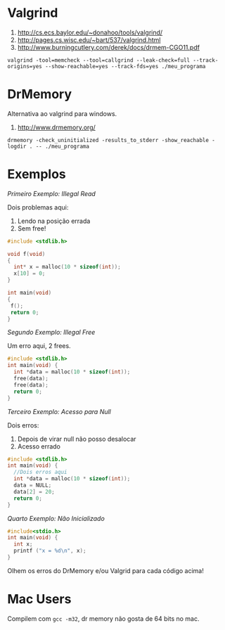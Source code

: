 Valgrind
========

  1. http://cs.ecs.baylor.edu/~donahoo/tools/valgrind/
  1. http://pages.cs.wisc.edu/~bart/537/valgrind.html
  1. http://www.burningcutlery.com/derek/docs/drmem-CGO11.pdf

```
valgrind -tool=memcheck --tool=callgrind --leak-check=full --track-origins=yes --show-reachable=yes --track-fds=yes ./meu_programa
```

DrMemory
========

Alternativa ao valgrind para windows.

  1. http://www.drmemory.org/

```
drmemory -check_uninitialized -results_to_stderr -show_reachable -logdir . -- ./meu_programa
```

Exemplos
========

*Primeiro Exemplo: Illegal Read*

Dois problemas aqui:

  1. Lendo na posição errada
  2. Sem free!

```c
#include <stdlib.h>

void f(void)
{
  int* x = malloc(10 * sizeof(int));
  x[10] = 0;        
}                

int main(void)
{
 f();
 return 0;
}
```

*Segundo Exemplo: Illegal Free*

Um erro aqui, 2 frees.

```c
#include <stdlib.h>
int main(void) {
  int *data = malloc(10 * sizeof(int));
  free(data);
  free(data);
  return 0;
}
```

*Terceiro Exemplo: Acesso para Null*

Dois erros:
   1. Depois de virar null não posso desalocar
   2. Acesso errado

```c
#include <stdlib.h>
int main(void) {
  //Dois erros aqui
  int *data = malloc(10 * sizeof(int));
  data = NULL;
  data[2] = 20;
  return 0;
}
```

*Quarto Exemplo: Não Inicializado*

```c
#include<stdio.h>
int main(void) {
  int x;
  printf ("x = %d\n", x);
}
```

Olhem os erros do DrMemory e/ou Valgrid para cada código acima!

Mac Users
=========

Compilem com `gcc -m32`, dr memory não gosta de 64 bits no mac.
